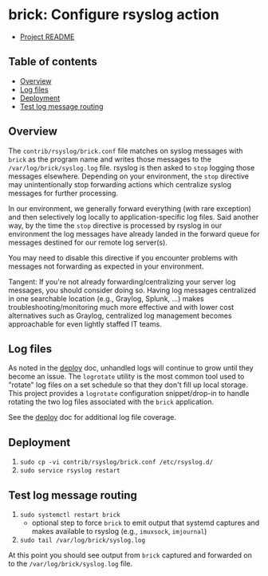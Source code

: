 <!-- omit in toc -->
# brick: Configure rsyslog action

- [Project README](../README.md)

<!-- omit in toc -->
## Table of contents

- [Overview](#overview)
- [Log files](#log-files)
- [Deployment](#deployment)
- [Test log message routing](#test-log-message-routing)

## Overview

The `contrib/rsyslog/brick.conf` file matches on syslog messages with `brick`
as the program name and writes those messages to the
`/var/log/brick/syslog.log` file. rsyslog is then asked to `stop` logging
those messages elsewhere. Depending on your environment, the `stop` directive
may unintentionally stop forwarding actions which centralize syslog messages
for further processing.

In our environment, we generally forward everything (with rare exception) and
then selectively log locally to application-specific log files. Said another
way, by the time the `stop` directive is processed by rsyslog in our
environment the log messages have already landed in the forward queue for
messages destined for our remote log server(s).

You may need to disable this directive if you encounter problems with messages
not forwarding as expected in your environment.

Tangent: If you're not already  forwarding/centralizing your server log
messages, you should consider doing so. Having log messages centralized in one
searchable location (e.g., Graylog, Splunk, ...) makes
troubleshooting/monitoring much more effective and with lower cost
alternatives such as Graylog, centralized log management becomes approachable
for even lightly staffed IT teams.

## Log files

As noted in the [deploy](deploy.md) doc, unhandled logs will continue to grow
until they become an issue. The `logrotate` utility is the most common tool
used to "rotate" log files on a set schedule so that they don't fill up local
storage. This project provides a `logrotate` configuration snippet/drop-in to
handle rotating the two log files associated with the `brick` application.

See the [deploy](deploy.md) doc for additional log file coverage.

## Deployment

1. `sudo cp -vi contrib/rsyslog/brick.conf /etc/rsyslog.d/`
1. `sudo service rsyslog restart`

## Test log message routing

1. `sudo systemctl restart brick`
   - optional step to force `brick` to emit output that systemd captures and
     makes available to rsyslog (e.g., `imuxsock`, `imjournal`)
1. `sudo tail /var/log/brick/syslog.log`

At this point you should see output from `brick` captured and forwarded on to
the `/var/log/brick/syslog.log` file.
